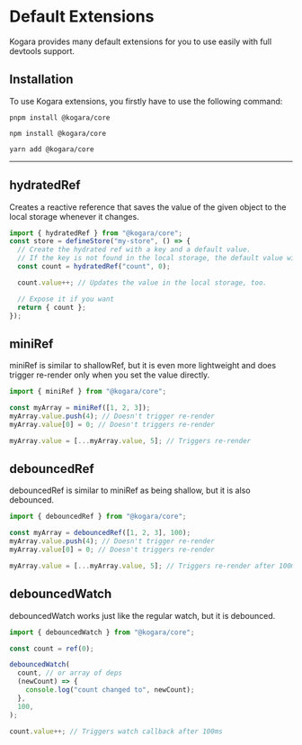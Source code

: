 # Default Extensions

Kogara provides many default extensions for you to use easily with full devtools support.

## Installation

To use Kogara extensions, you firstly have to use the following command:

<CodeGroup>
<CodeGroupItem title="pnpm" active>

```bash:no-line-numbers
pnpm install @kogara/core
```

</CodeGroupItem>

<CodeGroupItem title="npm">

```bash:no-line-numbers
npm install @kogara/core
```

</CodeGroupItem>

<CodeGroupItem title="Yarn">

```bash:no-line-numbers
yarn add @kogara/core
```

</CodeGroupItem>

</CodeGroup>

---

## hydratedRef

Creates a reactive reference that saves the value of the given object to the local storage whenever it changes.

```ts
import { hydratedRef } from "@kogara/core";
const store = defineStore("my-store", () => {
  // Create the hydrated ref with a key and a default value.
  // If the key is not found in the local storage, the default value will be used.
  const count = hydratedRef("count", 0);

  count.value++; // Updates the value in the local storage, too.

  // Expose it if you want
  return { count };
});
```

## miniRef

miniRef is similar to shallowRef, but it is even more lightweight and does trigger re-render only when you set the value directly.

```ts
import { miniRef } from "@kogara/core";

const myArray = miniRef([1, 2, 3]);
myArray.value.push(4); // Doesn't trigger re-render
myArray.value[0] = 0; // Doesn't triggers re-render

myArray.value = [...myArray.value, 5]; // Triggers re-render
```

## debouncedRef

debouncedRef is similar to miniRef as being shallow, but it is also debounced.

```ts
import { debouncedRef } from "@kogara/core";

const myArray = debouncedRef([1, 2, 3], 100);
myArray.value.push(4); // Doesn't trigger re-render
myArray.value[0] = 0; // Doesn't triggers re-render

myArray.value = [...myArray.value, 5]; // Triggers re-render after 100ms
```

## debouncedWatch

debouncedWatch works just like the regular watch, but it is debounced.

```ts
import { debouncedWatch } from "@kogara/core";

const count = ref(0);

debouncedWatch(
  count, // or array of deps
  (newCount) => {
    console.log("count changed to", newCount);
  },
  100,
);

count.value++; // Triggers watch callback after 100ms
```

